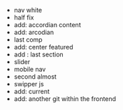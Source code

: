 - nav white
- half fix
- add: accordian content
- add: arcodian
- last comp
- add: center featured
- add : last section
- slider
- mobile nav
- second almost
- swipper js
- add: current
- add: another git within the frontend
